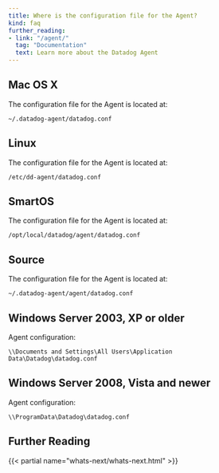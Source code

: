 ```yaml
---
title: Where is the configuration file for the Agent?
kind: faq
further_reading:
- link: "/agent/"
  tag: "Documentation"
  text: Learn more about the Datadog Agent
---
```


## Mac OS X

The configuration file for the Agent is located at:
```
~/.datadog-agent/datadog.conf
```

## Linux

The configuration file for the Agent is located at:
``` 
/etc/dd-agent/datadog.conf
```

## SmartOS

The configuration file for the Agent is located at:
```
/opt/local/datadog/agent/datadog.conf
```

## Source

The configuration file for the Agent is located at: 
```
~/.datadog-agent/agent/datadog.conf
```

## Windows Server 2003, XP or older

Agent configuration: 
```
\\Documents and Settings\All Users\Application Data\Datadog\datadog.conf
```

## Windows Server 2008, Vista and newer

Agent configuration: 
```
\\ProgramData\Datadog\datadog.conf
```

## Further Reading

{{< partial name="whats-next/whats-next.html" >}}